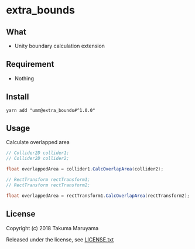 # extra_bounds

## What

* Unity boundary calculation extension 

## Requirement

* Nothing

## Install

```shell
yarn add "umm@extra_bounds#^1.0.0"
```

## Usage

Calculate overlapped area

```csharp
// Collider2D collider1;
// Collider2D collider2;

float overlappedArea = collider1.CalcOverlapArea(collider2);
```

```csharp
// RectTransform rectTransform1;
// RectTransform rectTransform2;

float overlappedArea = rectTransform1.CalcOverlapArea(rectTransform2);
```

## License

Copyright (c) 2018 Takuma Maruyama

Released under the  license, see [LICENSE.txt](LICENSE.txt)

